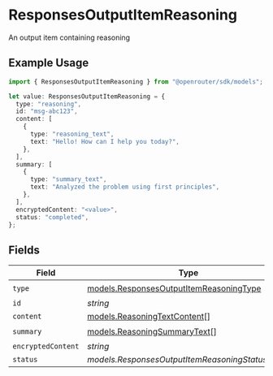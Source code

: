 # ResponsesOutputItemReasoning

An output item containing reasoning

## Example Usage

```typescript
import { ResponsesOutputItemReasoning } from "@openrouter/sdk/models";

let value: ResponsesOutputItemReasoning = {
  type: "reasoning",
  id: "msg-abc123",
  content: [
    {
      type: "reasoning_text",
      text: "Hello! How can I help you today?",
    },
  ],
  summary: [
    {
      type: "summary_text",
      text: "Analyzed the problem using first principles",
    },
  ],
  encryptedContent: "<value>",
  status: "completed",
};
```

## Fields

| Field                                                                                    | Type                                                                                     | Required                                                                                 | Description                                                                              |
| ---------------------------------------------------------------------------------------- | ---------------------------------------------------------------------------------------- | ---------------------------------------------------------------------------------------- | ---------------------------------------------------------------------------------------- |
| `type`                                                                                   | [models.ResponsesOutputItemReasoningType](../models/responsesoutputitemreasoningtype.md) | :heavy_check_mark:                                                                       | N/A                                                                                      |
| `id`                                                                                     | *string*                                                                                 | :heavy_minus_sign:                                                                       | N/A                                                                                      |
| `content`                                                                                | [models.ReasoningTextContent](../models/reasoningtextcontent.md)[]                       | :heavy_minus_sign:                                                                       | N/A                                                                                      |
| `summary`                                                                                | [models.ReasoningSummaryText](../models/reasoningsummarytext.md)[]                       | :heavy_check_mark:                                                                       | N/A                                                                                      |
| `encryptedContent`                                                                       | *string*                                                                                 | :heavy_minus_sign:                                                                       | N/A                                                                                      |
| `status`                                                                                 | *models.ResponsesOutputItemReasoningStatusUnion*                                         | :heavy_minus_sign:                                                                       | N/A                                                                                      |